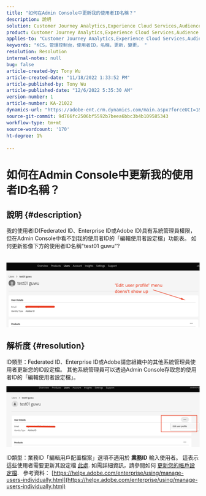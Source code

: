 ```yaml
---
title: "如何在Admin Console中更新我的使用者ID名稱？"
description: 說明
solution: Customer Journey Analytics,Experience Cloud Services,Audience Manager,Experience Cloud,Analytics,Target,Admin
product: Customer Journey Analytics,Experience Cloud Services,Audience Manager,Experience Cloud,Analytics,Target,Admin
applies-to: "Customer Journey Analytics,Experience Cloud Services,Audience Manager,Experience Cloud,Analytics,Target,Admin"
keywords: "KCS，管理控制台，使用者ID，名稱，更新，變更， "
resolution: Resolution
internal-notes: null
bug: false
article-created-by: Tony Wu
article-created-date: "11/18/2022 1:33:52 PM"
article-published-by: Tony Wu
article-published-date: "12/6/2022 5:35:30 AM"
version-number: 1
article-number: KA-21022
dynamics-url: "https://adobe-ent.crm.dynamics.com/main.aspx?forceUCI=1&pagetype=entityrecord&etn=knowledgearticle&id=287e17a0-4567-ed11-9561-6045bd006e5a"
source-git-commit: 9d766fc2506bf5592b7beea6bbc3b4b109585343
workflow-type: tm+mt
source-wordcount: '170'
ht-degree: 1%

---
```


# 如何在Admin Console中更新我的使用者ID名稱？

## 說明 {#description}

我的使用者ID(Federated ID、Enterprise ID或Adobe ID)具有系統管理員權限，但在Admin Console中看不到我的使用者ID的「編輯使用者設定檔」功能表。 如何更新影像下方的使用者ID名稱&quot;test01 guwu&quot;?<br><br>
<br>![](assets/___1e4dbfc1-4667-ed11-9561-6045bd006e5a___.png)

## 解析度 {#resolution}


ID類型：Federated ID、Enterprise ID或Adobe請您組織中的其他系統管理員使用者更新您的ID設定檔。 其他系統管理員可以透過Admin Console存取您的使用者ID的「編輯使用者設定檔」。

![](assets/5d528b6b-4667-ed11-9561-6045bd006e5a.png)



ID類型：業務ID「編輯用戶配置檔案」選項不適用於 <b>業務ID</b> 輸入使用者。 這表示這些使用者需要更新其設定檔 [此處](https://account.adobe.com/profile). 如需詳細資訊，請參閱如何 [更新您的帳戶設定檔](https://helpx.adobe.com/manage-account/using/edit-adobe-account-personal-profile.html).
 
參考資料：
[https://helpx.adobe.com/enterprise/using/manage-users-individually.html](https://helpx.adobe.com/enterprise/using/manage-users-individually.html)
